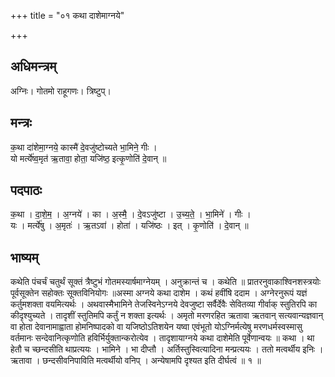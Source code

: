 +++
title = "०१ कथा दाशेमाग्नये"

+++
## अधिमन्त्रम्
अग्निः। गोतमो राहूगणः। त्रिष्टुप्।

## मन्त्रः
क॒था दा॑शेमा॒ग्नये॒ कास्मै॑ दे॒वजु॑ष्टोच्यते भा॒मिने॒ गीः ।  
यो मर्त्ये॑ष्व॒मृत॑ ऋ॒तावा॒ होता॒ यजि॑ष्ठ॒ इत्कृ॒णोति॑ दे॒वान् ॥

## पदपाठः
क॒था । दा॒शे॒म॒ । अ॒ग्नये॑ । का । अ॒स्मै॒ । दे॒वऽजु॑ष्टा । उ॒च्य॒ते॒ । भा॒मिने॑ । गीः ।  
यः । मर्त्ये॑षु । अ॒मृतः॑ । ऋ॒तऽवा॑ । होता॑ । यजि॑ष्ठः । इत् । कृ॒णोति॑ । दे॒वान् ॥

## भाष्यम्
कथेति पंचर्चं चतुर्थं सूक्तं त्रैष्टुभं गोतमस्यार्षमाग्नेयम् । अनुक्रान्तं च । कथेति ॥ प्रातरनुवाकाश्विनशस्त्रयोः पूर्वसूक्तेन सहोक्तः सूक्तविनियोगः ॥अस्मा अग्नये कथा दाशेम । कथं हवींषि ददाम । अग्नेरनुरूपं यज्ञं कर्तुमशक्ता वयमित्यर्थः । अथवास्मैभामिने तेजस्विनेऽग्नये देवजुष्टा सर्वैर्देवैः सेवितव्या गीर्वाक् स्तुतिरपि का कीदृश्युच्यते । तादृशीं स्तुतिमपि कर्तुं न शक्ता इत्यर्थः । अमृतो मरणरहित ऋतावा ऋतवान् सत्यवान्यज्ञवान् वा होता देवानामाह्वाता होमनिष्पादको वा यजिष्ठोऽतिशयेन यष्वा एवंभूतो योऽग्निर्मत्येषु मरणधर्मस्वस्मासु वर्तमानः सन्देवानित्कृणोति हविर्भिर्युक्तान्करोत्येव । तादृशायाग्नये कथा दाशेमेति पूर्वेणान्वयः ॥ कथा । था हेतौ च च्छन्दसीति थाप्रत्ययः । भामिने । भा दीप्तौ । अर्तिस्तुस्वित्यादिना मन्प्रत्ययः । ततो मत्वर्थीय इनिः । ऋतावा । छन्दसीवनिपाविति मत्वर्थीयो वनिप् । अन्येषामपि दृश्यत इति दीर्घत्वं ॥ १ ॥